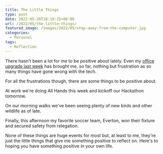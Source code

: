```yaml
---
title: The Little Things
type: post
date: 2022-05-20T18:10:25+00:00
url: /2022/05/the-little-things/
featured_image: /images/2022/05/step-away-from-the-computer.jpg
categories:
  - Personal
tags:
  - Reflection
---
```


There hasn't been a lot for me to be positive about lately. Even my [office upgrade last week][1] has brought me, so far, nothing but frustration as so many things have gone wrong with the tech.

For all the frustrations though, there are some things to be positive about.

At work we're doing All Hands this week and kickoff our Hackathon tomorrow.

On our morning walks we've been seeing plenty of new birds and other wildlife as of late.

Finally, this afternoon my favorite soccer team, Everton, won their fixture and secured safety from relegation.

None of these things are huge events for most but, at least to me, they're just the little things that give me something positive to reflect on. Here's to hoping you have something positive in your own life.

 [1]: /2022/05/upgrading-my-home-office-studio/